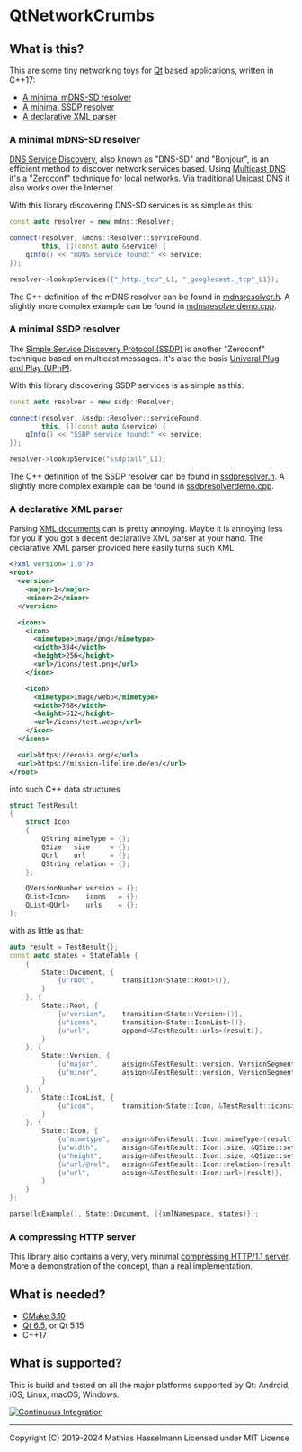 # QtNetworkCrumbs

## What is this?

This are some tiny networking toys for [Qt][qt-opensource] based applications, written in C++17:

* [A minimal mDNS-SD resolver](#a-minimal-mdns-sd-resolver)
* [A minimal SSDP resolver](#a-minimal-ssdp-resolver)
* [A declarative XML parser](#a-declarative-xml-parser)

### A minimal mDNS-SD resolver

[DNS Service Discovery][DNS-SD], also known as "DNS-SD" and "Bonjour", is an efficient method to discover
network services based. Using [Multicast DNS][mDNS] it's a "Zeroconf" technique for local networks. Via
traditional [Unicast DNS][DNS] it also works over the Internet.

With this library discovering DNS-SD services is as simple as this:

```C++
const auto resolver = new mdns::Resolver;

connect(resolver, &mdns::Resolver::serviceFound,
        this, [](const auto &service) {
    qInfo() << "mDNS service found:" << service;
});

resolver->lookupServices({"_http._tcp"_L1, "_googlecast._tcp"_L1});
```

The C++ definition of the mDNS resolver can be found in [mdnsresolver.h](mdns/mdnsresolver.h).
A slightly more complex example can be found in [mdnsresolverdemo.cpp](mdns/mdnsresolverdemo.cpp).

### A minimal SSDP resolver

The [Simple Service Discovery Protocol (SSDP)][SSDP] is another "Zeroconf" technique based on multicast messages.
It's also the basis [Univeral Plug and Play (UPnP)][UPnP].

With this library discovering SSDP services is as simple as this:

```C++
const auto resolver = new ssdp::Resolver;

connect(resolver, &ssdp::Resolver::serviceFound,
        this, [](const auto &service) {
    qInfo() << "SSDP service found:" << service;
});

resolver->lookupService("ssdp:all"_L1);
```

The C++ definition of the SSDP resolver can be found in [ssdpresolver.h](ssdp/ssdpresolver.h).
A slightly more complex example can be found in [ssdpresolverdemo.cpp](ssdp/ssdpresolverdemo.cpp).

### A declarative XML parser

Parsing [XML documents][XML] can is pretty annoying.
Maybe it is annoying less for you if you got a decent declarative XML parser at your hand.
The declarative XML parser provided here easily turns such XML

```XML
<?xml version="1.0"?>
<root>
  <version>
    <major>1</major>
    <minor>2</minor>
  </version>

  <icons>
    <icon>
      <mimetype>image/png</mimetype>
      <width>384</width>
      <height>256</height>
      <url>/icons/test.png</url>
    </icon>

    <icon>
      <mimetype>image/webp</mimetype>
      <width>768</width>
      <height>512</height>
      <url>/icons/test.webp</url>
    </icon>
  </icons>

  <url>https://ecosia.org/</url>
  <url>https://mission-lifeline.de/en/</url>
</root>
```

into such C++ data structures

```C++
struct TestResult
{
    struct Icon
    {
        QString mimeType = {};
        QSize   size     = {};
        QUrl    url      = {};
        QString relation = {};
    };

    QVersionNumber version = {};
    QList<Icon>    icons   = {};
    QList<QUrl>    urls    = {};
};
```

with as little as that:

```C++
auto result = TestResult{};
const auto states = StateTable {
    {
        State::Document, {
            {u"root",       transition<State::Root>()},
        }
    }, {
        State::Root, {
            {u"version",    transition<State::Version>()},
            {u"icons",      transition<State::IconList>()},
            {u"url",        append<&TestResult::urls>(result)},
        }
    }, {
        State::Version, {
            {u"major",      assign<&TestResult::version, VersionSegment::Major>(result)},
            {u"minor",      assign<&TestResult::version, VersionSegment::Minor>(result)},
        }
    }, {
        State::IconList, {
            {u"icon",       transition<State::Icon, &TestResult::icons>(result)},
        }
    }, {
        State::Icon, {
            {u"mimetype",   assign<&TestResult::Icon::mimeType>(result)},
            {u"width",      assign<&TestResult::Icon::size, &QSize::setWidth>(result)},
            {u"height",     assign<&TestResult::Icon::size, &QSize::setHeight>(result)},
            {u"url/@rel",   assign<&TestResult::Icon::relation>(result)},
            {u"url",        assign<&TestResult::Icon::url>(result)},
        }
    }
};

parse(lcExample(), State::Document, {{xmlNamespace, states}});
```

### A compressing HTTP server

This library also contains a very, very minimal [compressing HTTP/1.1 server](http/compressingserver.cpp).
More a demonstration of the concept, than a real implementation.

## What is needed?

- [CMake 3.10](https://cmake.org/)
- [Qt 6.5][qt-opensource], or Qt 5.15
- C++17

## What is supported?

This is build and tested on all the major platforms supported by Qt:
Android, iOS, Linux, macOS, Windows.

[![Continuous Integration][build-status.svg]][build-status]

---

Copyright (C) 2019-2024 Mathias Hasselmann
Licensed under MIT License

<!-- some more complex links -->
[build-status.svg]: https://github.com/hasselmm/QtNetworkCrumbs/actions/workflows/integration.yaml/badge.svg
[build-status]:     https://github.com/hasselmm/QtNetworkCrumbs/actions/workflows/integration.yaml

[qt-opensource]:    https://www.qt.io/download-open-source

[DNS-SD]:           https://en.wikipedia.org/wiki/Zero-configuration_networking#DNS-SD
[DNS]:              https://en.wikipedia.org/wiki/Domain_Name_System#DNS_message_format
[mDNS]:             https://en.wikipedia.org/wiki/Multicast_DNS
[SSDP]:             https://en.wikipedia.org/wiki/Simple_Service_Discovery_Protocol
[UPnP]:             https://en.wikipedia.org/wiki/Universal_Plug_and_Play
[XML]:              https://en.wikipedia.org/wiki/XML
